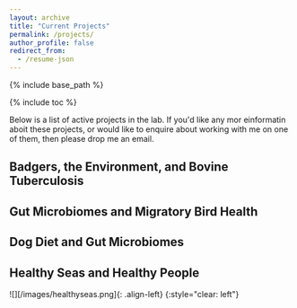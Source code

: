 ```yaml
---
layout: archive
title: "Current Projects"
permalink: /projects/
author_profile: false
redirect_from:
  - /resume-json
---
```


{% include base_path %}

{% include toc %}

Below is a list of active projects in the lab. If you'd like any mor einformatin aboit these projects, or would like to enquire about working with me on one of them, then please drop me an email. 


## Badgers, the Environment, and Bovine Tuberculosis


## Gut Microbiomes and Migratory Bird Health


## Dog Diet and Gut Microbiomes



## Healthy Seas and Healthy People


![][/images/healthyseas.png]{: .align-left}
{:style="clear: left"}
